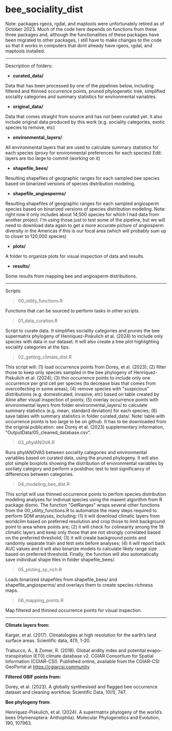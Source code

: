 # bee_sociality_dist


Note: packages rgeos, rgdal, and maptools were unfortunately retired as of October 2023. Much of the code here depends on functions from these three packages and, although the functionalities of these packages have been migrated to other packages, I still have to make changes to the code so that it works in computers that dont already have rgeos, rgdal, and maptools installed. 

----
Description of folders: 
 
- **curated_data/** 

Data that has been processed by one of the pipelines below, including filtered and thinned occurrence points, pruned phylogenetic tree, simplified sociality categories and summary statistics for environmental variables.

- **original_data/** 

Data that comes straight from source and has not been curated yet. It also include original data produced by this work (e.g. sociality categories, exotic species to remove, etc)

- **environmental_layers/** 

All environmental layers that are used to calculate summary statistics for each species (proxy for environmental preferences for each species)
Edit: layers are too large to commit (working on it)

- **shapefile_bees/**

Resulting shapefiles of geographic ranges for each sampled bee species based on binarized versions of species distribution modeling. 

- **shapefile_angiosperms/**

Resulting shapefiles of geographic ranges for each sampled angiosperm species based on binarized versions of species distribution modeling. Note: right now it only includes about 14,500 species for which I had data from another project. I'm using those just to test some of the pipeline, but we will need to download data again to get a more accurate picture of angiosperm diversity in the Americas if this is our focal area (which will probably sum up to closer to 120,000 species)
 
- **plots/** 

A folder to organize plots for visual inspection of data and results. 

- **results/** 

Some results from mapping bee and angiosperm distributions.
  

----
Scripts:

> 00_utility_functions.R

Functions that can be sourced to perform tasks in other scripts.

> 01_data_curation.R

Script to curate data. It simplifies sociality categories and prunes the bee supermatrix phylogeny of Henríquez-Piskulich et al. (2024) to include only species with data in our dataset. It will also create a tree plot highlighting sociality categories at the tips.

> 02_getting_climate_dist.R

This script will: (1) load occurrence points from Dorey, et al. (2023); (2) filter those to keep only species sampled in the bee phylogeny of Henríquez-Piskulich et al. (2024); (3) thin occurrence points to include only one occurrence per grid cell per species (to decrease bias that comes from overcollecting in some areas); (4) remove species with "suspicious" distributions (e.g. domesticated, invasive, etc) based on table created by Aline after visual inspection of points; (5) overlay occurrence points with environmental layers from folder environmental_layers/ to calculate summary statistics (e.g. mean, standard deviation) for each species; (6) save tables with summary statistics in folder curated_data/. Note: table with occurrence points is too large to be on github. It has to be downloaded from the original publication: see Dorey et al. (2023) supplementary information, "OutputData/05_cleaned_database.csv".

> 03_phylANOVA.R

Runs phylANOVAS between sociality categories and environmental variables based on curated data, using the pruned phylogeny. It will also plot simple boxplots showing the distribution of environmental variables by socliaty category and perform a postdhoc test to test significancy of differences between categories.  

> 04_modeling_bee_dist.R

This script will use thinned occurrence points to perfom species distribution modeling analyses for indiviual species using the maxent algorithm from R package dismo. The function "GetRanges" wraps several other functions from the 00_utility_functions.R to automatize the many steps required to perform SDM analyses, including: (1) it will download climatic layers from worldclim based on preferred resolution and crop those to limit background point to area where points are; (2) it will check for colinearity among the 19 climatic layers and keep only those that are not strongly correlated based on the preferred threshold; (3) it will create background points and randomly separate train and test sets before analyses; (4) it will report back AUC values and it will also binarize models to calculate likely range size based on preferred threshold. Finally, the function will also automatically save individual shape files in folder shapefile_bees/.

> 05_ploting_sp_rich.R

Loads binarized shapefiles from shapefile_bees/ and shapefile_angiosperms/ and overlays them to create species richness maps.


> 06_mapping_points.R

Map filtered and thinned occurrence points for visual inspection.

----
  
**Climate layers from:**
  
Karger, et al. (2017). Climatologies at high resolution for the earth’s land surface areas. Scientific data, 4(1), 1-20.  
  
Trabucco, A., & Zomer, R. (2018). Global aridity index and potential evapo- transpiration (ET0) climate database v2. CGIAR Consortium for Spatial Information (CGIAR-CSI). Published online, available from the CGIAR-CSI GeoPortal at https://cgiarcsi.community
  
  
**Filtered GBIF points from:**
  
Dorey, et al. (2023). A globally synthesised and flagged bee occurrence dataset and cleaning workflow. Scientific Data, 10(1), 747.


**Bee phylogeny from:**

Henríquez-Piskulich, et al. (2024). A supermatrix phylogeny of the world’s bees (Hymenoptera: Anthophila). Molecular Phylogenetics and Evolution, 190, 107963.

